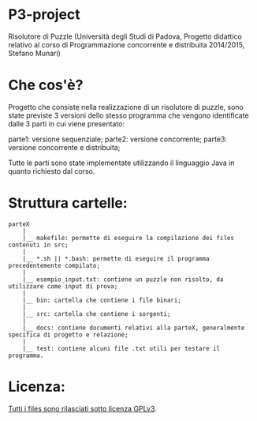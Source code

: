 # P3-project
Risolutore di Puzzle (Università degli Studi di Padova, Progetto didattico relativo al corso di Programmazione concorrente e distribuita 2014/2015, Stefano Munari)

# Che cos'è?
Progetto che consiste nella realizzazione di un risolutore di puzzle, sono state previste 3 versioni dello stesso programma che vengono identificate dalle 3 parti in cui viene presentato:

parte1: versione sequenziale;
parte2: versione concorrente;
parte3: versione concorrente e distribuita;

Tutte le parti sono state implementate utilizzando il linguaggio Java in quanto richiesto dal corso.

# Struttura cartelle:
	
	parteX
		|
		|__ makefile: permette di eseguire la compilazione dei files contenuti in src;
		|
		|__ *.sh || *.bash: permette di eseguire il programma precedentemente compilato;
		|
		|__ esempio_input.txt: contiene un puzzle non risolto, da utilizzare come input di prova;
		|
		|__ bin: cartella che contiene i file binari;
		|
		|__ src: cartella che contiene i sorgenti;
		|
		|__ docs: contiene documenti relativi alla parteX, generalmente specifica di progetto e relazione;
		|
		|__ test: contiene alcuni file .txt utili per testare il programma.

# Licenza:

[Tutti i files sono rilasciati sotto licenza GPLv3](https://github.com/StefanoMunari/P3-project/blob/master/LICENSE).